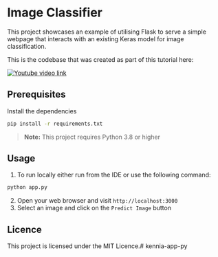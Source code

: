 # Image Classifier
This project showcases an example of utilising Flask to serve a simple webpage that interacts with an existing Keras model for image classification. 

This is the codebase that was created as part of this tutorial here:

[![Youtube video link](http://img.youtube.com/vi/0nr6TPKlrN0/0.jpg)](http://www.youtube.com/watch?v=0nr6TPKlrN0)

## Prerequisites
Install the dependencies 
``` bash
pip install -r requirements.txt
```

> **Note:** This project requires Python 3.8 or higher 

## Usage
1. To run locally either run from the IDE or use the following command:
```bash
python app.py
```

2. Open your web browser and visit `http://localhost:3000`
3. Select an image and click on the `Predict Image` button

## Licence 
This project is licensed under the MIT Licence.# kennia-app-py
